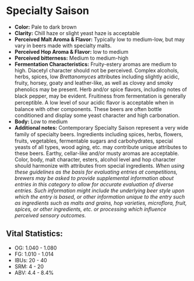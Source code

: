 # Specialty Saison

- **Color:** Pale to dark brown
- **Clarity:** Chill haze or slight yeast haze is acceptable
- **Perceived Malt Aroma & Flavor:** Typically low to medium-low, but may vary in beers made with specialty malts.
- **Perceived Hop Aroma & Flavor:** low to medium
- **Perceived bitterness:** Medium to medium-high
- **Fermentation Characteristics:** Fruity-estery aromas are medium to high. Diacetyl character should not be perceived. Complex alcohols, herbs, spices, low _Brettanomyces_ attributes including slightly acidic, fruity, horsey, goaty and leather-like, as well as clovey and smoky phenolics may be present. Herb and/or spice ﬂavors, including notes of black pepper, may be evident. Fruitiness from fermentation is generally perceptible. A low level of sour acidic ﬂavor is acceptable when in balance with other components. These beers are often bottle conditioned and display some yeast character and high carbonation.
- **Body:** Low to medium
- **Additional notes:** Contemporary Specialty Saison represent a very wide family of specialty beers. Ingredients including spices, herbs, ﬂowers, fruits, vegetables, fermentable sugars and carbohydrates, special yeasts of all types, wood aging, etc. may contribute unique attributes to these beers. Earthy, cellar-like and/or musty aromas are acceptable. Color, body, malt character, esters, alcohol level and hop character should harmonize with attributes from special ingredients. _When using these guidelines as the basis for evaluating entries at competitions, brewers may be asked to provide supplemental information about entries in this category to allow for accurate evaluation of diverse entries. Such information might include the underlying beer style upon which the entry is based, or other information unique to the entry such as ingredients such as malts and grains, hop varieties, microflora, fruit, spices, or other ingredients, etc. or processing which influence perceived sensory outcomes._

## Vital Statistics:

- OG: 1.040 - 1.080
- FG: 1.010 - 1.014
- IBUs: 20 - 40
- SRM: 4 - 20
- ABV: 4.4 - 8.4%
